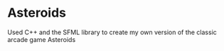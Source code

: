 # Asteroids
Used C++ and the SFML library to create my own version of the classic arcade game Asteroids

